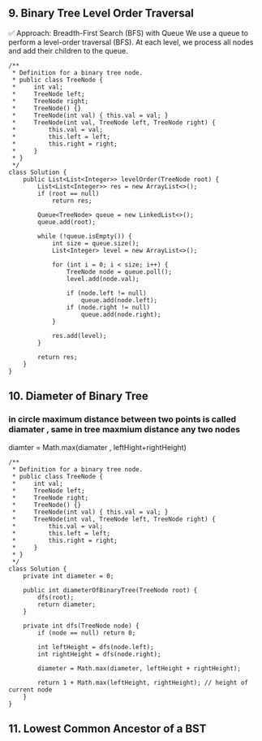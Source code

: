 ## 9. Binary Tree Level Order Traversal 
✅ Approach: Breadth-First Search (BFS) with Queue
We use a queue to perform a level-order traversal (BFS). At each level, we process all nodes and add their children to the queue.
```
/**
 * Definition for a binary tree node.
 * public class TreeNode {
 *     int val;
 *     TreeNode left;
 *     TreeNode right;
 *     TreeNode() {}
 *     TreeNode(int val) { this.val = val; }
 *     TreeNode(int val, TreeNode left, TreeNode right) {
 *         this.val = val;
 *         this.left = left;
 *         this.right = right;
 *     }
 * }
 */
class Solution {
    public List<List<Integer>> levelOrder(TreeNode root) {
        List<List<Integer>> res = new ArrayList<>();
        if (root == null)
            return res;

        Queue<TreeNode> queue = new LinkedList<>();
        queue.add(root);

        while (!queue.isEmpty()) {
            int size = queue.size();
            List<Integer> level = new ArrayList<>();

            for (int i = 0; i < size; i++) {
                TreeNode node = queue.poll();
                level.add(node.val);

                if (node.left != null)
                    queue.add(node.left);
                if (node.right != null)
                    queue.add(node.right);
            }

            res.add(level);
        }

        return res;
    }
}
```

## 10. Diameter of Binary Tree
### in circle maximum distance between two points is called diamater , same in tree maxmium distance any two nodes
diamter = Math.max(diamater , leftHight+rightHeight)
```
/**
 * Definition for a binary tree node.
 * public class TreeNode {
 *     int val;
 *     TreeNode left;
 *     TreeNode right;
 *     TreeNode() {}
 *     TreeNode(int val) { this.val = val; }
 *     TreeNode(int val, TreeNode left, TreeNode right) {
 *         this.val = val;
 *         this.left = left;
 *         this.right = right;
 *     }
 * }
 */
class Solution {
    private int diameter = 0;

    public int diameterOfBinaryTree(TreeNode root) {
        dfs(root);
        return diameter;
    }

    private int dfs(TreeNode node) {
        if (node == null) return 0;

        int leftHeight = dfs(node.left);
        int rightHeight = dfs(node.right);

        diameter = Math.max(diameter, leftHeight + rightHeight);

        return 1 + Math.max(leftHeight, rightHeight); // height of current node
    }
}

```
## 11. Lowest Common Ancestor of a BST 
